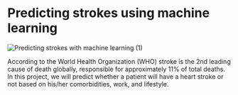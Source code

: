 # Predicting strokes using machine learning

![Predicting strokes with machine learning (1)](https://user-images.githubusercontent.com/90852678/176252639-69a0b50a-58f5-4378-82a2-1e0d5ed763f3.png)


According to the World Health Organization (WHO) stroke is the 2nd leading cause of death globally, responsible for approximately 11% of total deaths.  In this project, we will predict whether a patient will have a heart stroke or not based on his/her comorbidities, work, and lifestyle.
